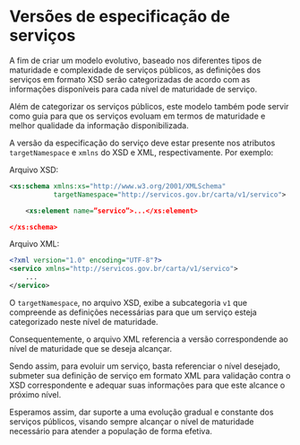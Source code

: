 # Versões de especificação de serviços

A fim de criar um modelo evolutivo, baseado nos diferentes tipos de maturidade e complexidade de serviços públicos, 
as definições dos serviços em formato XSD serão categorizadas de acordo com as informações disponíveis para cada nível 
de maturidade de serviço.

Além de categorizar os serviços públicos, este modelo também pode servir como guia para que os serviços evoluam em 
termos de maturidade e melhor qualidade da informação disponibilizada.

A versão da especificação do serviço deve estar presente nos atributos `targetNamespace` e `xmlns` do XSD e XML, 
respectivamente. Por exemplo:

Arquivo XSD:
```xml
<xs:schema xmlns:xs="http://www.w3.org/2001/XMLSchema"
           targetNamespace="http://servicos.gov.br/carta/v1/servico">

	<xs:element name=”servico”>...</xs:element>

</xs:schema>
```

Arquivo XML:

```xml
<?xml version="1.0" encoding="UTF-8"?>
<servico xmlns="http://servicos.gov.br/carta/v1/servico">
	...
</servico>
```

O `targetNamespace`, no arquivo XSD, exibe a subcategoria `v1` que compreende as definições necessárias para que um 
serviço esteja categorizado neste nível de maturidade.

Consequentemente, o arquivo XML referencia a versão correspondende ao nível de maturidade que se deseja alcançar.

Sendo assim, para evoluir um serviço, basta referenciar o nível desejado, submeter sua definição de serviço em formato 
XML para validação contra o XSD correspondente e adequar suas informações para que este alcance o próximo nível.

Esperamos assim, dar suporte a uma evolução gradual e constante dos serviços públicos, visando sempre alcançar o nível 
de maturidade necessário para atender a população de forma efetiva.
